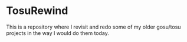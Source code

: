 # TosuRewind
 This is a repository where I revisit and redo some of my older gosu/tosu projects in the way I would do them today.
